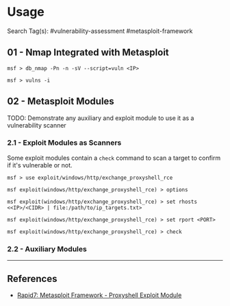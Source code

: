 # Usage

Search Tag(s): #vulnerability-assessment #metasploit-framework

## 01 - Nmap Integrated with Metasploit

```
msf > db_nmap -Pn -n -sV --script=vuln <IP>

msf > vulns -i
```

## 02 - Metasploit Modules

TODO: Demonstrate any auxiliary and exploit module to use it as a vulnerability scanner

### 2.1 - Exploit Modules as Scanners

Some exploit modules contain a `check` command to scan a target to confirm if it's vulnerable or not.

```
msf > use exploit/windows/http/exchange_proxyshell_rce

msf exploit(windows/http/exchange_proxyshell_rce) > options

msf exploit(windows/http/exchange_proxyshell_rce) > set rhosts <<IP>/<CIDR> | file:/path/to/ip_targets.txt>

msf exploit(windows/http/exchange_proxyshell_rce) > set rport <PORT>

msf exploit(windows/http/exchange_proxyshell_rce) > check
```

### 2.2 - Auxiliary Modules

---
## References

- [Rapid7: Metasploit Framework - Proxyshell Exploit Module](https://github.com/rapid7/metasploit-framework/blob/master/documentation/modules/exploit/windows/http/exchange_proxyshell_rce.md)